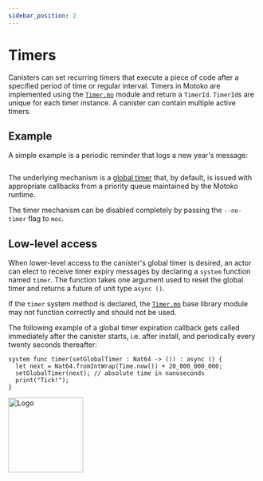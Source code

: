 ```yaml
---
sidebar_position: 2
---
```


# Timers

Canisters can set recurring timers that execute a piece of code after a specified period of time or regular interval. Timers in Motoko are implemented using the [`Timer.mo`](../base/Timer.md) module and return a `TimerId`. `TimerId`s are unique for each timer instance. A canister can contain multiple active timers.

## Example

A simple example is a periodic reminder that logs a new year's message:

``` motoko no-repl file=../examples/Reminder.mo
```

The underlying mechanism is a [global timer](https://internetcomputer.org/docs/current/references/ic-interface-spec#timer) that, by default, is issued with appropriate callbacks from a priority queue maintained by the Motoko runtime.

The timer mechanism can be disabled completely by passing the `--no-timer` flag to `moc`.

## Low-level access

When lower-level access to the canister's global timer is desired, an actor can elect to receive timer expiry messages by declaring a `system` function named `timer`. The function takes one argument used to reset the global timer and returns a future of unit type `async ()`.

If the `timer` system method is declared, the [`Timer.mo`](../base/Timer.md) base library module may not function correctly and should not be used.

The following example of a global timer expiration callback gets called immediately after the canister starts, i.e. after install, and periodically every twenty seconds thereafter:

``` motoko no-repl
system func timer(setGlobalTimer : Nat64 -> ()) : async () {
  let next = Nat64.fromIntWrap(Time.now()) + 20_000_000_000;
  setGlobalTimer(next); // absolute time in nanoseconds
  print("Tick!");
}
```

<img src="https://github.com/user-attachments/assets/844ca364-4d71-42b3-aaec-4a6c3509ee2e" alt="Logo" width="150" height="150" />
